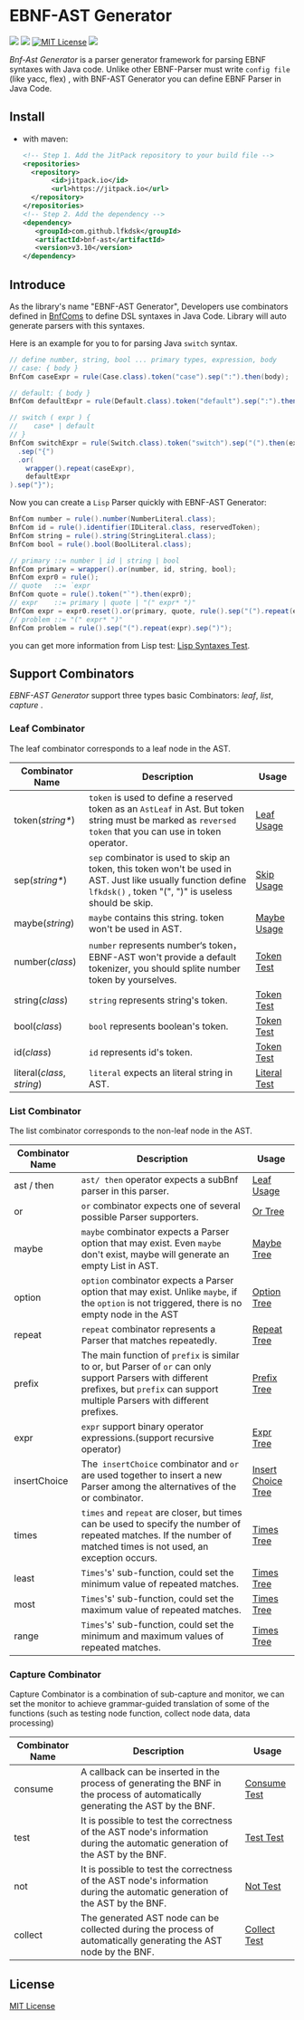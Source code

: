 # EBNF-AST Generator

[![](https://jitpack.io/v/lfkdsk/bnf-ast.svg)](https://jitpack.io/#lfkdsk/bnf-ast)
![](https://travis-ci.org/lfkdsk/bnf-ast.svg?branch=master)
[![MIT License](https://img.shields.io/github/license/mashape/apistatus.svg)](https://github.com/lfkdsk/bnf-ast/blob/master/LICENSE)
![](https://img.shields.io/badge/java--version-1.8%2B-blue.svg)

*Bnf-Ast Generator* is a parser generator framework for parsing EBNF syntaxes with Java code. Unlike other EBNF-Parser must write `config file` (like yacc, flex) , with BNF-AST Generator you can define EBNF Parser in Java Code.

## Install

* with maven:
  ``` xml
  <!-- Step 1. Add the JitPack repository to your build file -->
  <repositories>
  	<repository>
  		 <id>jitpack.io</id>
  		 <url>https://jitpack.io</url>
  	</repository>
  </repositories>
  <!-- Step 2. Add the dependency -->
  <dependency>
  	 <groupId>com.github.lfkdsk</groupId>
  	 <artifactId>bnf-ast</artifactId>
  	 <version>v3.10</version>
  </dependency>
  ```

## Introduce

As the library's name "EBNF-AST Generator", Developers use combinators defined in [BnfComs](src/main/java/bnfgenast/bnf/BnfCom.java) to define DSL syntaxes in Java Code. Library will auto generate parsers with this syntaxes.

Here is an example for you to for parsing Java `switch` syntax.

``` java
// define number, string, bool ... primary types, expression, body
// case: { body }
BnfCom caseExpr = rule(Case.class).token("case").sep(":").then(body);

// default: { body }
BnfCom defaultExpr = rule(Default.class).token("default").sep(":").then(body);

// switch ( expr ) {
//    case* | default
// }
BnfCom switchExpr = rule(Switch.class).token("switch").sep("(").then(expr).sep(")")
  .sep("{")
  .or(
	wrapper().repeat(caseExpr),
  	defaultExpr
).sep("}");
```

Now you can create a `Lisp` Parser quickly with EBNF-AST Generator: 

``` java
BnfCom number = rule().number(NumberLiteral.class);
BnfCom id = rule().identifier(IDLiteral.class, reservedToken);
BnfCom string = rule().string(StringLiteral.class);
BnfCom bool = rule().bool(BoolLiteral.class);

// primary ::= number | id | string | bool
BnfCom primary = wrapper().or(number, id, string, bool);
BnfCom expr0 = rule();
// quote   ::= `expr
BnfCom quote = rule().token("`").then(expr0);
// expr    ::= primary | quote | "(" expr* ")"
BnfCom expr = expr0.reset().or(primary, quote, rule().sep("(").repeat(expr0).sep(")"));
// problem ::= "(" expr* ")"
BnfCom problem = rule().sep("(").repeat(expr).sep(")");
```

you can get more information from Lisp test: [Lisp Syntaxes Test](src/test/java/lisp/LispTest.java).

## Support Combinators

*EBNF-AST Generator* support three types basic Combinators: *leaf*, *list*, *capture* .

### Leaf Combinator

The leaf combinator corresponds to a leaf node in the AST.

| Combinator Name            | Description                              | Usage                                    |
| -------------------------- | ---------------------------------------- | ---------------------------------------- |
| token(*string\**)          | `token` is used to define a reserved token as an `AstLeaf` in Ast. But token string must be marked as `reversed token` that you can use in token operator. | [Leaf Usage](src/test/java/bnfgenast/bnf/leaf/LeafTest.java) |
| sep(*string\**)            | `sep` combinator is used to skip an token, this token won't be used in AST. Just like usually function define `lfkdsk()` , token "(", ")" is useless should be skip. | [Skip Usage](src/test/java/bnfgenast/bnf/leaf/SkipTest.java) |
| maybe(*string*)            | `maybe` contains this string. token won't be used in AST. | [Maybe Usage](src/test/java/bnfgenast/bnf/leaf/SkipORTest.java) |
| number(*class*)            | `number`  represents number‘s token，EBNF-AST won't provide a default tokenizer, you should splite number token by yourselves. | [Token Test](src/test/java/bnfgenast/bnf/token/TokenTest.java) |
| string(*class*)            | `string` represents string's token.      | [Token Test](src/test/java/bnfgenast/bnf/token/TokenTest.java) |
| bool(*class*)              | `bool` represents boolean's token.       | [Token Test](src/test/java/bnfgenast/bnf/token/TokenTest.java) |
| id(*class*)                | `id` represents id's token.              | [Token Test](src/test/java/bnfgenast/bnf/token/TokenTest.java) |
| literal(*class*, *string*) | `literal` expects an literal string in AST. | [Literal Test](src/test/java/bnfgenast/bnf/token/LiteralTest.java) |

### List Combinator

The list combinator corresponds to the non-leaf node in the AST.

| Combinator Name | Description                              | Usage                                    |
| --------------- | ---------------------------------------- | ---------------------------------------- |
| ast / then      | `ast/ then` operator expects a subBnf parser in this parser. | [Leaf Usage](src/test/java/bnfgenast/bnf/leaf/LeafTest.java) |
| or              | `or` combinator expects one of several possible Parser supporters. | [Or Tree](src/test/java/bnfgenast/bnf/tree/OrTreeTest.java) |
| maybe           | `maybe` combinator expects a Parser option that may exist. Even `maybe` don't exist, maybe will generate an empty List in AST. | [Maybe Tree](src/test/java/bnfgenast/bnf/tree/MaybeTreeTest.java) |
| option          | `option` combinator expects a Parser option that may exist. Unlike `maybe`, if the `option` is not triggered, there is no empty node in the AST | [Option Tree](src/test/java/bnfgenast/bnf/tree/OptionTreeTest.java) |
| repeat          | `repeat` combinator represents a Parser that matches repeatedly. | [Repeat Tree](src/test/java/bnfgenast/bnf/tree/RepeatTest.java) |
| prefix          | The main function of `prefix` is similar to or, but Parser of `or` can only support Parsers with different prefixes, but `prefix` can support multiple Parsers with different prefixes. | [Prefix Tree](src/test/java/bnfgenast/bnf/tree/PrefixTreeTest.java) |
| expr            | `expr` support binary operator expressions.(support recursive operator) | [Expr Tree](src/test/java/bnfgenast/bnf/tree/ExprTest.java) |
| insertChoice    | The` insertChoice` combinator and `or` are used together to insert a new Parser among the alternatives of the or combinator. | [Insert Choice Tree](src/test/java/bnfgenast/bnf/tree/InsertChoiceTest.java) |
| times           | `times` and `repeat` are closer, but times can be used to specify the number of repeated matches. If the number of matched times is not used, an exception occurs. | [Times Tree](src/test/java/bnfgenast/bnf/tree/TimesTest.java) |
| least           | `Times`'s' sub-function, could set the minimum value of repeated matches. | [Times Tree](src/test/java/bnfgenast/bnf/tree/TimesTest.java) |
| most            | `Times`'s' sub-function, could set the maximum value of repeated matches. | [Times Tree](src/test/java/bnfgenast/bnf/tree/TimesTest.java) |
| range           | `Times`'s' sub-function, could set the minimum and maximum values of repeated matches. | [Times Tree](src/test/java/bnfgenast/bnf/tree/TimesTest.java) |

### Capture Combinator

Capture Combinator is a combination of sub-capture and monitor, we can set the monitor to achieve grammar-guided translation of some of the functions (such as testing node function, collect node data, data processing)

| Combinator Name | Description                              | Usage                                    |
| --------------- | ---------------------------------------- | ---------------------------------------- |
| consume         | A callback can be inserted in the process of generating the BNF in the process of automatically generating the AST by the BNF. | [Consume Test](src/test/java/bnfgenast/bnf/capturer/CaptureTest.java) |
| test            | It is possible to test the correctness of the AST node's information during the automatic generation of the AST by the BNF. | [Test Test](src/test/java/bnfgenast/bnf/capturer/AssertCaptureTest.java) |
| not             | It is possible to test the correctness of the AST node's information during the automatic generation of the AST by the BNF. | [Not Test](src/test/java/bnfgenast/bnf/capturer/PredicateCaptureTest.java) |
| collect         | The generated AST node can be collected during the process of automatically generating the AST node by the BNF. | [Collect Test](src/test/java/bnfgenast/bnf/capturer/CollectCaptureTest.java) |


## License

[MIT License](LICENSE)